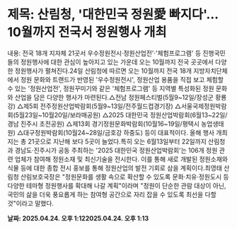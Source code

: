 # **제목: 산림청, '대한민국 정원愛 빠지다'…10월까지 전국서 정원행사 개최**

  내용: 전국 18개 지자체 21곳서  우수정원전시·정원산업전'·'체험프로그램' 등 진행국민들의 정원행사에 대한 관심이 높아지고 있는 가운데 오는 10월까지 전국 곳곳에서 다양한 정원행사가 펼쳐진다.24일 산림청에 따르면 오는 10월까지 전국 18개 지방자치단체에서 정원 문화와 트랜드가 반영된 '우수정원전시', 정원산업 용품을 직접 보고 체험할 수 있는 '정원산업전', 정원꾸미기와 같은 '체험프로그램' 등 지역별 특성화된 정원 문화와 산업을 담은 다양한 행사가 마련된다.△전남 정원페스티벌(5월9~12일/장성군 황룡강) △제5회 전주정원산업박람회(5월9~13일/전주월드컵경기장) △서울국제정원박람회(5월23일~10월20일/보라매공원) △2025 대한민국 정원산업박람회(6월13~22일/경남 진주시 초전공원) △제13회 경기정원문화박람회(10월16~19일/평택시 농업생태원) △대구정원박람회(10월24~28일/금호강 하중도) 등이 대표적이다. 올해 행사 개최지는 총 21곳으로 지난해 보다 5곳이 늘었다.특히 오는 6월13일부터 22일까지 산림청과 경남도·진주시가 공동 주최하는 '2025 대한민국 정원산업박람회'는 106개 정원 관련 업체가 참여해 정원소재 및 최신기술을 전시한다. 이를 통해 새로 개발된 정원소재와 식물 등에 대한 종합 전시 홍보를 통해 정원산업의 발전 기회로 삼을 계획이다.최영태 산림청 산림보호국장은 "정원문화를 생활 속으로 확산할 수 있도록 문화·치유·정원도시 등 다양한 테마형 정원행사를 확대해 나갈 계획"이라며 "정원이 단순한 관람 대상이 아닌, 국민의 삶을 더욱 풍요롭게 하는 참여형 공간으로 자리 잡을 수 있도록 최선을 다할 것"이라고 말했다.

  **날짜: 2025.04.24. 오후 1:122025.04.24. 오후 1:13**